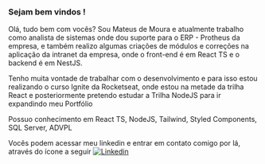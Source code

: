 ### Sejam bem vindos ! 

<p>Olá, tudo bem com vocês? Sou Mateus de Moura e atualmente trabalho como analista de sistemas onde dou suporte para o ERP - Protheus da empresa, e também realizo algumas criações de módulos e correções na aplicação da intranet da empresa, onde o front-end é em React TS e o backend é em NestJS.</p>

<p>Tenho muita vontade de trabalhar com o desenvolvimento e para isso estou realizando o curso Ignite da Rocketseat, onde estou na metade da trilha React e posteriormente pretendo estudar a Trilha NodeJS para ir expandindo meu Portfólio</p>

<p>Possuo conhecimento em React TS, NodeJS, Tailwind, Styled Components, SQL Server, ADVPL</p>

<p>Vocês podem acessar meu linkedin e entrar em contato comigo por lá, através do ícone a seguir <a href="https://www.linkedin.com/in/mateus-moura-pragana-bezerra-83828a12b/" rel="nofollow"><img src="https://camo.githubusercontent.com/6dc9828248fb64760c234f5b24c275a4912e9bb546c281d0c8e67cecb3381669/68747470733a2f2f696d672e736869656c64732e696f2f62616467652f2d4c696e6b6564496e2d626c75653f7374796c653d666c6174266c6f676f3d4c696e6b6564696e266c6f676f436f6c6f723d7768697465" alt="Linkedin" data-canonical-src="https://img.shields.io/badge/-LinkedIn-blue?style=flat&amp;logo=Linkedin&amp;logoColor=white" style="max-width:100%;"></a></p>
